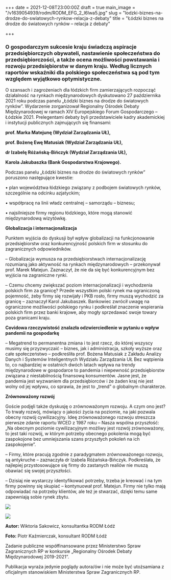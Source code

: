 +++
date = 2021-12-08T23:00:00Z
draft = true
main_image = "/v1639054939/rodm/RODM_EFG_2_l6lwa5.jpg"
slug = "lodzki-biznes-na-drodze-do-swiatowych-rynkow-relacja-z-debaty"
title = "Łódzki biznes na drodze do światowych rynków – relacja z debaty"

+++
### **O gospodarczym sukcesie kraju świadczą aspiracje przedsiębiorczych obywateli, nastawienie społeczeństwa do przedsiębiorczości, a także ocena możliwości powstawania i rozwoju przedsiębiorstw w danym kraju. Według licznych raportów wskaźniki dla polskiego społeczeństwa są pod tym względem wyjątkowo optymistyczne.**

O szansach i zagrożeniach dla łódzkich firm zamierzających rozpocząć działalność na rynkach międzynarodowych dyskutowano 27 października 2021 roku podczas panelu „Łódzki biznes na drodze do światowych rynków”. Wydarzenie zorganizował Regionalny Ośrodek Debaty Międzynarodowej w ramach XIV Europejskiego Forum Gospodarczego – Łódzkie 2021. Prelegentami debaty byli przedstawiciele kadry akademickiej i instytucji publicznych zajmujących się finansami:

**prof. Marka Matejunę (Wydział Zarządzania UŁ),**

**prof. Bożenę Ewę Matusiak (Wydział Zarządzania UŁ),**

**dr Izabelę Różańską-Bińczyk (Wydział Zarządzania UŁ),**

**Karola Jakubaszka (Bank Gospodarstwa Krajowego).**

Podczas panelu „Łódzki biznes na drodze do światowych rynków” poruszono następujące kwestie:

• plan województwa łódzkiego związany z podbojem światowych rynków, szczególnie na odcinku azjatyckim;

• współpracę na linii władz centralnej – samorządu – biznesu;

• najsilniejsze firmy regionu łódzkiego, które mogą stanowić międzynarodową wizytówkę.

**Globalizacja i internacjonalizacja**

Punktem wyjścia do dyskusji był wpływ globalizacji na funkcjonowanie przedsiębiorstw oraz konkurencyjność polskich firm w stosunku do zagranicznych odpowiedników.

– Globalizacja wymusza na przedsiębiorstwach internacjonalizację rozumianą jako aktywność na rynkach międzynarodowych – przekonywał prof. Marek Matejun. Zaznaczył, że nie da się być konkurencyjnym bez wyjścia na zagraniczne rynki.

– Czemu chcemy zwiększać poziom internacjonalizacji i wychodzenia polskich firm za granicę? Przede wszystkim polski rynek ma ograniczoną pojemność, żeby firmy się rozwijały i PKB rosło, firmy muszą wychodzić za granicę – zaznaczył Karol Jakubaszek. Bankowiec zwrócił uwagę na ograniczone możliwości polskiego rynku i podkreślał znaczenie wspierania polskich firm przez banki krajowe, aby mogły sprzedawać swoje towary poza granicami kraju.

**Covidowa rzeczywistość znalazła odzwierciedlenie w pytaniu o wpływ pandemii na gospodarkę**

– Megatrend to permanentna zmiana i to jest rzecz, do której wszyscy musimy się przyzwyczaić – biznes, jak i administracja, szkoły wyższe oraz całe społeczeństwo – podkreśliła prof. Bożena Matusiak z Zakładu Analizy Danych i Systemów Inteligentnych Wydziału Zarządzania UŁ Bez wątpienia to, co najbardziej w ostatnich dwóch latach wpływa na trendy międzynarodowe w gospodarce to pandemia i niepewność przedsiębiorstw związana z niestabilnością finansową konsumentów. Jasne jest, że pandemia jest wyzwaniem dla przedsiębiorców i że żaden kraj nie jest wolny od jej wpływu, co sprawia, że jest to „trend” o globalnym charakterze.

**Zrównoważony rozwój**

Goście podjęli także dyskusję o zrównoważonym rozwoju. A czym ono jest? To trwały rozwój, mówiący o jakości życia na poziomie, na jaki pozwala obecny rozwój cywilizacyjny. Ideę zrównoważonego rozwoju streszcza pierwsze zdanie raportu WCED z 1987 roku – Nasza wspólna przyszłość: „Na obecnym poziomie cywilizacyjnym możliwy jest rozwój zrównoważony, to jest taki rozwój, w którym potrzeby obecnego pokolenia mogą być zaspokojone bez umniejszania szans przyszłych pokoleń na ich zaspokojenie”.

– Firmy, które pracują zgodnie z paradygmatem zrównoważonego rozwoju, są antykruche – zaznaczyła dr Izabela Różańska-Bińczyk. Podkreślała, że najlepiej przystosowujące się firmy do zastanych realiów nie muszą obawiać się swojej przyszłości.

– Dzisiaj nie wystarczy identyfikować potrzeby, trzeba je kreować i na tym firmy powinny się skupiać – kontynuował prof. Matejun. Firmy nie tylko mają odpowiadać na potrzeby klientów, ale też je stwarzać, dzięki temu same zapewniają sobie rynek zbytu.

![](https://res.cloudinary.com/inspro/image/upload/v1639055058/rodm/RODM_3_o3xdpk.jpg)

![](https://res.cloudinary.com/inspro/image/upload/v1639054535/rodm/RODM_EFG_wn8a0s.jpg)

**Autor:** Wiktoria Sakowicz, konsultantka RODM Łódź

**Foto:** Piotr Kaźmierczak, konsultant RODM Łódź

Zadanie publiczne współfinansowane przez Ministerstwo Spraw Zagranicznych RP w konkursie „Regionalny Ośrodek Debaty Międzynarodowej 2019-2021”.

Publikacja wyraża jedynie poglądy autora/ów i nie może być utożsamiana z oficjalnym stanowiskiem Ministerstwa Spraw Zagranicznych RP.